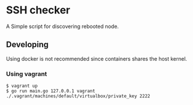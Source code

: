 # SSH checker
A Simple script for discovering rebooted node.

## Developing
Using docker is not recommended since containers shares the host kernel.

### Using vagrant
```
$ vagrant up
$ go run main.go 127.0.0.1 vagrant ./.vagrant/machines/default/virtualbox/private_key 2222
```

